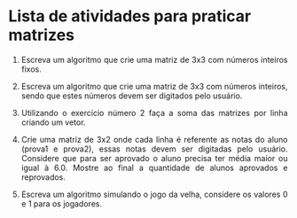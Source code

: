 # Lista de atividades para praticar matrizes

1. <p style='text-align: justify;'>Escreva um algoritmo que crie uma matriz de 3x3 com números inteiros fixos.</p>

2. <p style='text-align: justify;'>Escreva um algoritmo que crie uma matriz de 3x3 com números inteiros, sendo que estes números devem ser digitados pelo usuário.</p>

3. <p style='text-align: justify;'>Utilizando o exercício número 2 faça a soma das matrizes por linha criando um vetor.</p>

4. <p style='text-align: justify;'>Crie uma matriz de 3x2 onde cada linha é referente as notas do aluno (prova1 e prova2), essas notas devem ser digitadas pelo usuário. Considere que para ser aprovado o aluno precisa ter média maior ou igual à 6.0. Mostre ao final a quantidade de alunos aprovados e reprovados.<p/>

5. <p style='text-align: justify;'>Escreva um algoritmo simulando o jogo da velha, considere os valores 0 e 1 para os jogadores.</p>


